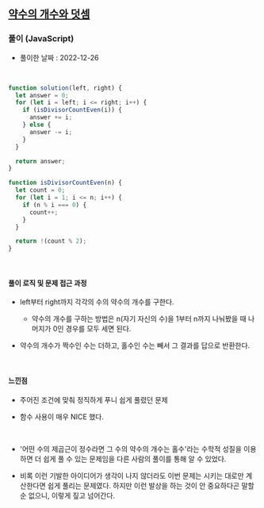 ## <a href="https://school.programmers.co.kr/learn/courses/30/lessons/77884">약수의 개수와 덧셈</a>

### 풀이 (JavaScript)

- 풀이한 날짜 : 2022-12-26

<br/>

```js
function solution(left, right) {
  let answer = 0;
  for (let i = left; i <= right; i++) {
    if (isDivisorCountEven(i)) {
      answer += i;
    } else {
      answer -= i;
    }
  }

  return answer;
}

function isDivisorCountEven(n) {
  let count = 0;
  for (let i = 1; i <= n; i++) {
    if (n % i === 0) {
      count++;
    }
  }

  return !(count % 2);
}
```

<br/>

#### 풀이 로직 및 문제 접근 과정

- left부터 right까지 각각의 수의 약수의 개수를 구한다.

  - 약수의 개수를 구하는 방법은 n(자기 자신의 수)을 1부터 n까지 나눠봤을 때 나머지가 0인 경우를 모두 세면 된다.

- 약수의 개수가 짝수인 수는 더하고, 홀수인 수는 빼서 그 결과를 답으로 반환한다.

<br/>

#### 느낀점

- 주어진 조건에 맞춰 정직하게 푸니 쉽게 풀렸던 문제

- 함수 사용이 매우 NICE 했다.

<br/>

- '어떤 수의 제곱근이 정수라면 그 수의 약수의 개수는 홀수'라는 수학적 성질을 이용하면 더 쉽게 풀 수 있는 문제임을 다른 사람의 풀이를 통해 알 수 있었다.

- 비록 이런 기발한 아이디어가 생각이 나지 않더라도 이번 문제는 시키는 대로만 계산한다면 쉽게 풀리는 문제였다. 하지만 이런 발상을 하는 것이 안 중요하다곤 말할 순 없으니, 이렇게 짚고 넘어간다.

<br/>

